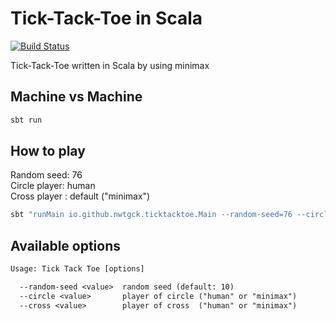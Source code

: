 # Tick-Tack-Toe in Scala
[![Build Status](https://travis-ci.com/nwtgck/tick-tack-toe-scala.svg?branch=master)](https://travis-ci.com/nwtgck/tick-tack-toe-scala)

Tick-Tack-Toe written in Scala by using minimax


## Machine vs Machine

```bash
sbt run
```

## How to play


Random seed: 76  
Circle player: human  
Cross player : default ("minimax")  

```bash
sbt "runMain io.github.nwtgck.ticktacktoe.Main --random-seed=76 --circle=human"
```

## Available options

```txt
Usage: Tick Tack Toe [options]

  --random-seed <value>  random seed (default: 10)
  --circle <value>       player of circle ("human" or "minimax")
  --cross <value>        player of cross  ("human" or "minimax")
```

